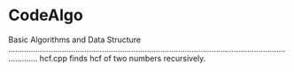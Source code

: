 # CodeAlgo
Basic Algorithms and Data Structure
.........................................................................................................................................
hcf.cpp finds hcf of two numbers recursively.
